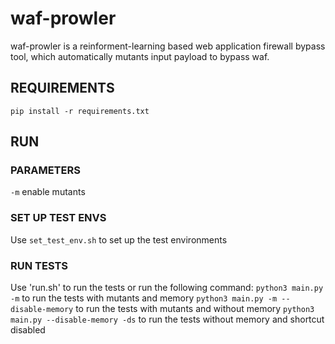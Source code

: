 # waf-prowler
waf-prowler is a reinforment-learning based web application firewall bypass tool, which automatically mutants input payload to bypass waf.
## REQUIREMENTS
`pip install -r requirements.txt`
## RUN 
### PARAMETERS
`-m` enable mutants
### SET UP TEST ENVS
Use `set_test_env.sh` to set up the test environments
### RUN TESTS
Use 'run.sh' to run the tests or run the following command:
`python3 main.py -m` to run the tests with mutants and memory
`python3 main.py -m --disable-memory` to run the tests with mutants and without memory
`python3 main.py --disable-memory -ds` to run the tests without memory and shortcut disabled


